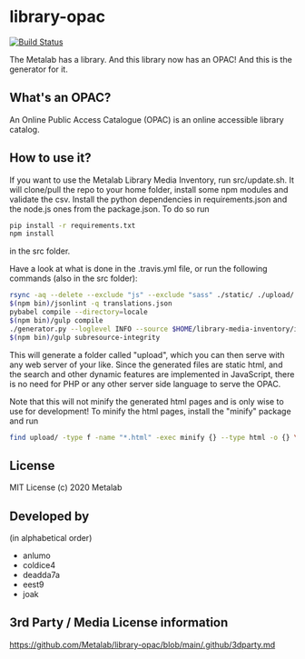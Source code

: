# library-opac
[![Build Status](https://travis-ci.org/Metalab/library-opac.svg?branch=main)](https://travis-ci.org/Metalab/library-opac)

The Metalab has a library. And this library now has an OPAC! And this is the generator for it.

## What's an OPAC?

An Online Public Access Catalogue (OPAC) is an online accessible library catalog.

## How to use it?

If you want to use the Metalab Library Media Inventory, run src/update.sh. It will clone/pull the repo to your home folder, install some npm modules and validate the csv. Install the python dependencies in requirements.json and the node.js ones from the package.json. To do so run

```bash
pip install -r requirements.txt
npm install
```
in the src folder.

Have a look at what is done in the .travis.yml file, or run the following commands (also in the src folder):

```bash
rsync -aq --delete --exclude "js" --exclude "sass" ./static/ ./upload/
$(npm bin)/jsonlint -q translations.json
pybabel compile --directory=locale
$(npm bin)/gulp compile
./generator.py --loglevel INFO --source $HOME/library-media-inventory/inventory.csv --name "Metalab Library"
$(npm bin)/gulp subresource-integrity
```

This will generate a folder called "upload", which you can then serve with any web server of your like. Since the generated files are static html, and the search and other dynamic features are implemented in JavaScript, there is no need for PHP or any other server side language to serve the OPAC.

Note that this will not minify the generated html pages and is only wise to use for development! To minify the html pages, install the "minify" package and run
```bash
find upload/ -type f -name "*.html" -exec minify {} --type html -o {} \;
```

## License
MIT License (c) 2020 Metalab

## Developed by
(in alphabetical order)
* anlumo
* coldice4
* deadda7a
* eest9
* joak

## 3rd Party / Media License information
https://github.com/Metalab/library-opac/blob/main/.github/3dparty.md
